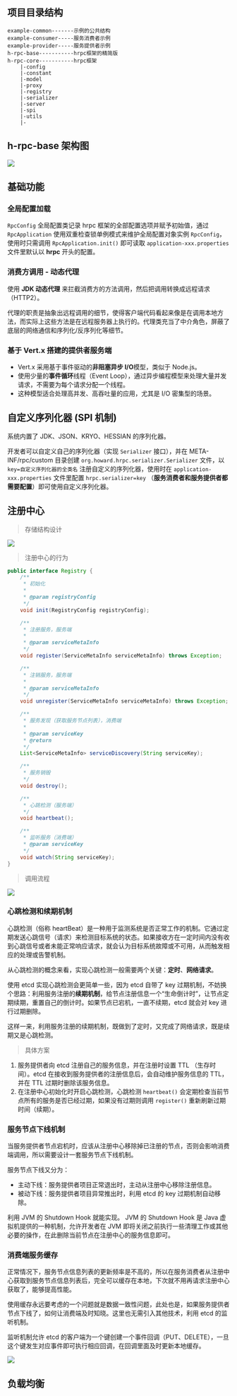 ## 项目目录结构

```
example-common-------示例的公共结构
example-consumer-----服务消费者示例
example-provider-----服务提供者示例
h-rpc-base-----------hrpc框架的精简版
h-rpc-core-----------hrpc框架
	|-config
	|-constant
	|-model
	|-proxy
	|-registry
	|-serializer
	|-server
	|-spi
	|-utils
	|-
```



## h-rpc-base 架构图

![](./docs/images/h-rpc-base.png)

## 基础功能

### 全局配置加载

`RpcConfig` 全局配置类记录 hrpc 框架的全部配置选项并赋予初始值，通过 `RpcApplication` 使用双重检查锁单例模式来维护全局配置对象实例 `RpcConfig`，使用时只需调用 `RpcApplication.init()` 即可读取 `application-xxx.properties` 文件里默认以 **hrpc** 开头的配置。

### 消费方调用 - 动态代理

使用 **JDK 动态代理** 来拦截消费方的方法调用，然后把调用转换成远程请求（HTTP2）。

代理的职责是抽象出远程调用的细节，使得客户端代码看起来像是在调用本地方法，而实际上这些方法是在远程服务器上执行的。代理类充当了中介角色，屏蔽了底层的网络通信和序列化/反序列化等细节。

### 基于 Vert.x 搭建的提供者服务端

- Vert.x 采用基于事件驱动的**非阻塞异步 I/O**模型，类似于 Node.js。
- 使用少量的**事件循环**线程（Event Loop），通过异步编程模型来处理大量并发请求，不需要为每个请求分配一个线程。
- 这种模型适合处理高并发、高吞吐量的应用，尤其是 I/O 密集型的场景。

## 自定义序列化器 (SPI 机制)

系统内置了 JDK、JSON、KRYO、HESSIAN 的序列化器。

开发者可以自定义自己的序列化器（实现 `Serializer` 接口），并在 META-INF/rpc/custom 目录创建 `org.howard.hrpc.serializer.Serializer` 文件，以 `key=自定义序列化器的全类名` 注册自定义的序列化器，使用时在 `application-xxx.properties` 文件里配置 `hrpc.serializer=key` （**服务消费者和服务提供者都需要配置**）即可使用自定义序列化器。

## 注册中心

> 存储结构设计

![](./docs/images/registration-center.png)

> 注册中心的行为

```java
public interface Registry {
    /**
     * 初始化
     *
     * @param registryConfig
     */
    void init(RegistryConfig registryConfig);

    /**
     * 注册服务，服务端
     *
     * @param serviceMetaInfo
     */
    void register(ServiceMetaInfo serviceMetaInfo) throws Exception;

    /**
     * 注销服务，服务端
     *
     * @param serviceMetaInfo
     */
    void unregister(ServiceMetaInfo serviceMetaInfo) throws Exception;

    /**
     * 服务发现（获取服务节点列表），消费端
     *
     * @param serviceKey
     * @return
     */
    List<ServiceMetaInfo> serviceDiscovery(String serviceKey);

    /**
     * 服务销毁
     */
    void destroy();

    /**
     * 心跳检测（服务端）
     */
    void heartbeat();

    /**
     * 监听服务（消费端）
     * @param serviceKey
     */
    void watch(String serviceKey);
}
```

> 调用流程

![](./docs/images/registration-center-call-process.png)

### 心跳检测和续期机制

心跳检测（俗称 heartBeat）是一种用于监测系统是否正常工作的机制。它通过定期发送心跳信号（请求）来检测目标系统的状态。如果接收方在一定时间内没有收到心跳信号或者未能正常响应请求，就会认为目标系统故障或不可用，从而触发相应的处理或告警机制。

从心跳检测的概念来看，实现心跳检测一般需要两个关键：**定时**、**网络请求**。

使用 etcd 实现心跳检测会更简单一些，因为 etcd 自带了 key 过期机制，不妨换个思路：利用服务注册的**续期机制**，给节点注册信息一个“生命倒计时”，让节点定期续期，重置自己的倒计时。如果节点已宕机，一直不续期，etcd 就会对 key 进行过期删除。

这样一来，利用服务注册的续期机制，既做到了定时，又完成了网络请求，既是续期又是心跳检测。

> 具体方案

1. 服务提供者向 etcd 注册自己的服务信息，并在注册时设置 TTL （生存时间）。etcd 在接收到服务提供者的注册信息后，会自动维护服务信息的 TTL，并在 TTL 过期时删除该服务信息。
2. 在注册中心初始化时开启心跳检测，心跳检测 `heartbeat()` 会定期检查当前节点所有的服务是否已经过期，如果没有过期则调用 `register()` 重新刷新过期时间（续期）。

### 服务节点下线机制

当服务提供者节点宕机时，应该从注册中心移除掉已注册的节点，否则会影响消费端调用，所以需要设计一套服务节点下线机制。

服务节点下线又分为：

- 主动下线：服务提供者项目正常退出时，主动从注册中心移除注册信息。
- 被动下线：服务提供者项目异常推出时，利用 etcd 的 key 过期机制自动移除。

利用 JVM 的 Shutdown Hook 就能实现。 JVM 的 Shutdown Hook 是 Java 虚拟机提供的一种机制，允许开发者在 JVM 即将关闭之前执行一些清理工作或其他必要的操作，在此删除当前节点在注册中心的服务信息即可。

### 消费端服务缓存

正常情况下，服务节点信息列表的更新频率是不高的，所以在服务消费者从注册中心获取到服务节点信息列表后，完全可以缓存在本地，下次就不用再请求注册中心获取了，能够提高性能。

使用缓存永远要考虑的一个问题就是数据一致性问题，此处也是，如果服务提供者节点下线了，如何让消费端及时知晓。这里也无需引入其他技术，利用 etcd 的监听机制。

监听机制允许 etcd 的客户端为一个键创建一个事件回调（PUT、DELETE），一旦这个键发生对应事件即可执行相应回调，在回调里面及时更新本地缓存。

![](./docs/images/etcd-watch.png)

## 负载均衡

